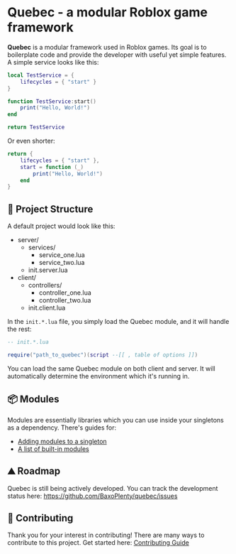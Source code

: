 # Quebec - a modular Roblox game framework

**Quebec** is a modular framework used in Roblox games. Its goal is to boilerplate code and provide the developer with useful yet simple features. A simple service looks like this:

```lua
local TestService = {
    lifecycles = { "start" }
}

function TestService:start()
    print("Hello, World!")
end

return TestService
```

Or even shorter:

```lua
return {
    lifecycles = { "start" },
    start = function (_)
        print("Hello, World!")
    end
}
```

## 📁 Project Structure

A default project would look like this:

-   server/
    -   services/
        -   service_one.lua
        -   service_two.lua
    -   init.server.lua
-   client/
    -   controllers/
        -   controller_one.lua
        -   controller_two.lua
    -   init.client.lua

In the `init.*.lua` file, you simply load the Quebec module, and it will handle the rest:

```lua
-- init.*.lua

require("path_to_quebec")(script --[[ , table of options ]])
```

You can load the same Quebec module on both client and server. It will automatically determine the environment which it's running in.

## 📦 Modules

Modules are essentially libraries which you can use inside your singletons as a dependency. There's guides for:

-   [Adding modules to a singleton](https://baxoplenty.gitbook.io/quebec-docs/modules/requiring-modules)
-   [A list of built-in modules](https://baxoplenty.gitbook.io/quebec-docs/built-in-modules)

## ⛰️ Roadmap

Quebec is still being actively developed. You can track the development status here: https://github.com/BaxoPlenty/quebec/issues

## 🤝 Contributing

Thank you for your interest in contributing! There are many ways to contribute to this project. Get started here: [Contributing Guide](/CONTRIBUTING.md)
